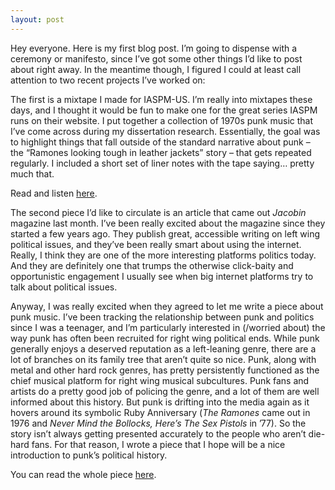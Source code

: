 ```yaml
---
layout: post
---
```



Hey everyone. Here is my first blog post. I’m going to dispense with a ceremony or manifesto, since I’ve got some other things I’d like to post about right away. In the meantime though, I figured I could at least call attention to two recent projects I’ve worked on:

The first is a mixtape I made for IASPM-US. I’m really into mixtapes these days, and I thought it would be fun to make one for the great series IASPM runs on their website. I put together a collection of 1970s punk music that I’ve come across during my dissertation research. Essentially, the goal was to highlight things that fall outside of the standard narrative about punk – the “Ramones looking tough in leather jackets” story – that gets repeated regularly. I included a short set of liner notes with the tape saying… pretty much that.

Read and listen <a href="http://iaspm-us.net/mixtape-series-2016-punk-rock-new-york-by-jarek-paul-ervin/" target="blank"> here</a>.

The second piece I’d like to circulate is an article that came out *Jacobin* magazine last month. I’ve been really excited about the magazine since they started a few years ago. They publish great, accessible writing on left wing political issues, and they’ve been really smart about using the internet. Really, I think they are one of the more interesting platforms politics today. And they are definitely one that trumps the otherwise click-baity and opportunistic engagement I usually see when big internet platforms try to talk about political issues.

Anyway, I was really excited when they agreed to let me write a piece about punk music. I’ve been tracking the relationship between punk and politics since I was a teenager, and I’m particularly interested in (/worried about) the way punk has often been recruited for right wing political ends. While punk generally enjoys a deserved reputation as a left-leaning genre, there are a lot of branches on its family tree that aren’t quite so nice. Punk, along with metal and other hard rock genres, has pretty persistently functioned as the chief musical platform for right wing musical subcultures. Punk fans and artists do a pretty good job of policing the genre, and a lot of them are well informed about this history. But punk is drifting into the media again as it hovers around its symbolic Ruby Anniversary (*The Ramones* came out in 1976 and *Never Mind the Bollocks, Here’s The Sex Pistols* in ’77). So the story isn’t always getting presented accurately to the people who aren’t die-hard fans. For that reason, I wrote a piece that I hope will be a nice introduction to punk’s political history.


You can read the whole piece [here](https://www.jacobinmag.com/2016/06/punk-green-room-saulnier-skinheads-rar-rac-oi-national-front/ "Inside the Green Room").
